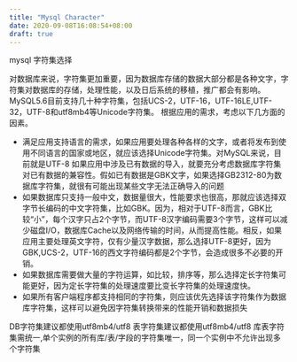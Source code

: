 ```yaml
---
title: "Mysql Character"
date: 2020-09-08T16:08:54+08:00
draft: true
---
```


mysql 字符集选择

对数据库来说，字符集更加重要，因为数据库存储的数据大部分都是各种文字，字符集对数据库的存储，处理性能，以及日后系统的移植，推广都会有影响。
MySQL5.6目前支持几十种字符集，包括UCS-2，UTF-16，UTF-16LE,UTF-32，UTF-8和utf8mb4等Unicode字符集。
根据应用的需求，考虑以下几方面的因素。

- 满足应用支持语言的需求，如果应用要处理各种各样的文字，或者将发布到使用不同语言的国家或地区，就应该选择Unicode字符集。对MySQL来说，目前就是UTF-8
如果应用中涉及已有数据的导入，就要充分考虑数据库字符集对已有数据的兼容性。假如已有数据是GBK文字，如果选择GB2312-80为数据库字符集，就很有可能出现某些文字无法正确导入的问题
- 如果数据库只支持一般中文，数据量很大，性能要求也很高，那就应该选择双字节长编码的中文字符集，比如GBK。因为，相对于UTF-8而言，GBK比较“小”，每个汉字只占2个字节，而UTF-8汉字编码需要3个字节，这样可以减少磁盘I/O，数据库Cache以及网络传输的时间，从而提高性能。相反，如果应用主要处理英文字符，仅有少量汉字数据，那么选择UTF-8更好，因为GBK,UCS-2，UTF-16的西文字符编码都是2个字节，会造成很多不必要的开销。
- 如果数据库需要做大量的字符运算，如比较，排序等，那么选择定长字符集可能更好，因为定长字符集的处理速度要比变长字符集的处理速度快。
- 如果所有客户端程序都支持相同的字符集，则应该优先选择该字符集作为数据库字符集，这样可以避免因字符集转换带来的性能开销和数据损失


DB字符集建议都使用utf8mb4/utf8
表字符集建议都使用utf8mb4/utf8 
库表字符集需统一,单个实例的所有库/表/字段的字符集唯一，同一个实例中不允许出现多个字符集